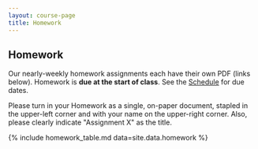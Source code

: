 ```yaml
---
layout: course-page
title: Homework
---
```


## Homework

Our nearly-weekly homework assignments each have their own PDF (links below).  Homework is **due at the start of class**.  See the [Schedule](assets/general/schedule.pdf) for due dates.

Please turn in your Homework as a single, on-paper document, stapled in the upper-left corner and with your name on the upper-right corner.  Also, please clearly indicate "Assignment X" as the title.

{% include homework_table.md  data=site.data.homework %}
